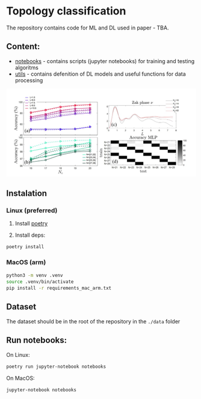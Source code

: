 # Topology classification
The repository contains сode for ML and DL used in paper - TBA.

## Content:
* [notebooks](./notebooks) - contains scripts (jupyter notebooks) for training and testing algoritms
* [utils](./utils) - contains defenition of DL models and useful functions for data processing

![demo image](resources/picture_from_paper.png)

## Instalation


### Linux (preferred)
1. Install [poetry](https://python-poetry.org/)

2. Install deps:

```bash
poetry install
```

### MacOS (arm)

```bash
python3 -m venv .venv
source .venv/bin/activate
pip install -r requirements_mac_arm.txt
```

## Dataset

The dataset should be in the root of the repository in the `./data` folder

## Run notebooks:

On Linux:
```bash
poetry run jupyter-notebook notebooks
```

On MacOS:
```bash
jupyter-notebook notebooks
```

